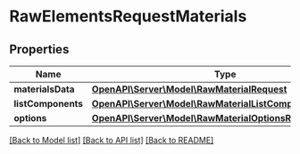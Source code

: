 # RawElementsRequestMaterials

## Properties
Name | Type | Description | Notes
------------ | ------------- | ------------- | -------------
**materialsData** | [**OpenAPI\Server\Model\RawMaterialRequest**](RawMaterialRequest.md) |  | [optional] 
**listComponents** | [**OpenAPI\Server\Model\RawMaterialListComponentsRequest**](RawMaterialListComponentsRequest.md) |  | [optional] 
**options** | [**OpenAPI\Server\Model\RawMaterialOptionsRequest**](RawMaterialOptionsRequest.md) |  | [optional] 

[[Back to Model list]](../README.md#documentation-for-models) [[Back to API list]](../README.md#documentation-for-api-endpoints) [[Back to README]](../README.md)


